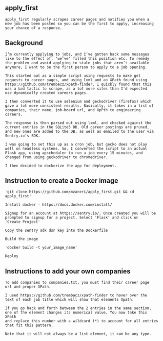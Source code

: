 ## apply_first

    apply_first regularly scrapes career pages and notifies you when a
    new job has been posted so you can be the first to apply, increasing
    your chance of a response.

## Background

    I’m currently applying to jobs, and I’ve gotten back some messages
    like to the effect of, ‘we’ve’ filled this position etc. To remedy
    the problem and avoid applying to stale jobs that aren’t available
    anymore, I want to be the first person to apply to a job opening.

    This started out as a simple script using requests to make get
    requests to career pages, and using lxml and an XPath found using
    https://github.com/trembacz/xpath-finder. I quickly found that this
    was a bad tactic to scrape, as a lot more sites than I’d expected
    use dynamically created careers pages.

    I then converted it to use selenium and geckodriver (firefox) which
    gave a lot more consistent results. Basically, it takes in a list of
    companies, their name, job-board url, and XpPth to engineering careers. 

    The response is then parsed out using lxml, and checked against the
    current entries in the SQLite3 DB. Old career postings are pruned,
    and new ones are added to the DB, as well as emailed to the user via
    Sentry.io’s SDK.

    I was going to set this up as a cron job, but gecko does not play
    well on headless systems. So, I converted the script to an actual
    Flask app, using apscheduler to run a job every 15 minutes, and
    changed from using geckodriver to chromedriver.

    I then decided to dockerize the app for deployment.

## Instruction to create a Docker image

    'git clone https://github.com/mzaneri/apply_first.git && cd apply_first'

    Install docker - https://docs.docker.com/install/

    Signup for an account at https://sentry.io/. Once created you will be
    prompted to signup for a project. Select 'Flask' and click on
    'Create Project'

    Copy the sentry sdk dsn key into the Dockerfile
    
    Build the image

    'docker build -t your_image_name'

    Deploy

## Instructions to add your own companies    

    To add companies to companies.txt, you must find their career page
    url and proper XPath.

    I used https://github.com/trembacz/xpath-finder to hover over the
    text of each job title which will show that elements Xpath.

    If you go back and forth between the 2 entries in the same section, 
    one of the element changes its numerical value. You now take this XPath
    and replace this number with a wildcard (*) to account for all entries 
    that fit this pattern.

    Note that it will not always be a list element, it can be any type.

